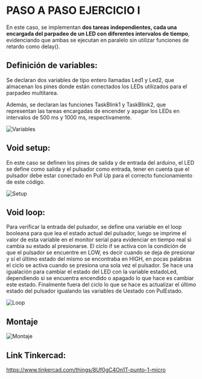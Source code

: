 # PASO A PASO EJERCICIO I

En este caso, se implementan **dos tareas independientes, cada una encargada del parpadeo de un LED con diferentes intervalos de tiempo**, evidenciando que ambas se ejecutan en paralelo sin utilizar funciones de retardo como delay().

## Definición de variables: 

Se declaran dos variables de tipo entero llamadas Led1 y Led2, que almacenan los pines donde están conectados los LEDs utilizados para el parpadeo multitarea.

Además, se declaran las funciones TaskBlink1 y TaskBlink2, que representan las tareas encargadas de encender y apagar los LEDs en intervalos de 500 ms y 1000 ms, respectivamente.

![Variables](https://github.com/johanerre/RetosMicro/blob/main/EJERCICIOS%201/PUNTO%201/IMÁGENES/Captura%20de%20pantalla%202025-09-06%20205309.png) 

## Void setup: 

En este caso se definen los pines de salida y de entrada del arduino, el LED se define como salida y el pulsador como entrada, tener en cuenta que el pulsador debe estar conectado en Pull Up para el correcto funcionamiento de este código. 

![Setup](https://github.com/johanerre/RetosMicro/blob/main/EJERCICIOS%201/PUNTO%201/IMÁGENES/Captura%20de%20pantalla%202025-09-06%20212901.png) 

## Void loop: 

Para verificar la entrada del pulsador, se define una variable en el loop booleana para que lea el estado actual del pulsador, luego se imprime el valor de esta variable en el monitor serial para evidenciar en tiempo real si cambia su estado al presionarse. El ciclo if se activa con la condición de que el pulsador se encuentre en LOW, es decir cuando se deja de presionar y sí el último estado del mismo se encontraba en HIGH, en pocas palabras el ciclo se activa cuando se presiona una sola vez el pulsador. Se hace una igualación para cambiar el estado del LED con la variable estadoLed, dependiendo si se encuentra encendido o apagado lo que hace es cambiar este estado. Finalmente fuera del ciclo lo que se hace es actualizar el último estado del pulsador igualando las variables de Uestado con PulEstado. 

![Loop](https://github.com/johanerre/RetosMicro/blob/main/EJERCICIOS%201/PUNTO%201/IMÁGENES/Captura%20de%20pantalla%202025-09-06%20212332.png) 

## Montaje
![Montaje](https://github.com/johanerre/RetosMicro/blob/main/EJERCICIOS%201/PUNTO%201/IMÁGENES/Captura%20de%20pantalla%202025-09-06%20221143.png)

## Link Tinkercad:

https://www.tinkercad.com/things/8Uf0gC4On1T-punto-1-micro